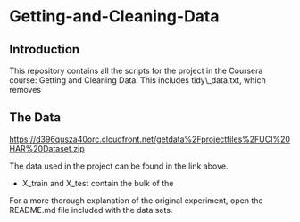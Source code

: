 # Getting-and-Cleaning-Data 

## Introduction
This repository contains all the scripts for the project in the Coursera course: Getting and Cleaning Data. This includes tidy\\_data.txt, which removes 

## The Data

  https://d396qusza40orc.cloudfront.net/getdata%2Fprojectfiles%2FUCI%20HAR%20Dataset.zip
  
The data used in the project can be found in the link above. 

* X_train and X_test contain the bulk of the 


For a more thorough explanation of the original experiment, open the README.md file included with the data sets. 

## 
